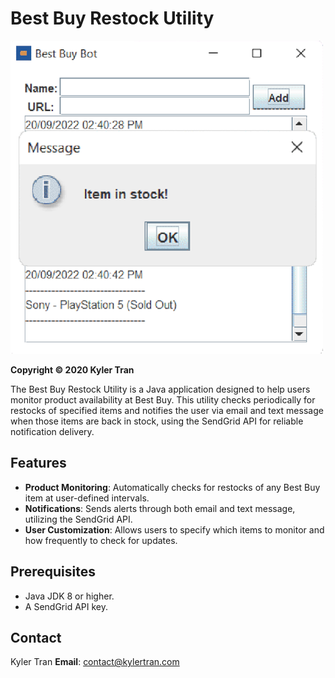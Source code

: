 # Best Buy Restock Utility
![Bot Preview](preview.png)

**Copyright &copy; 2020 Kyler Tran**

The Best Buy Restock Utility is a Java application designed to help users monitor product availability at Best Buy. This utility checks periodically for restocks of specified items and notifies the user via email and text message when those items are back in stock, using the SendGrid API for reliable notification delivery.

## Features

- **Product Monitoring**: Automatically checks for restocks of any Best Buy item at user-defined intervals.
- **Notifications**: Sends alerts through both email and text message, utilizing the SendGrid API.
- **User Customization**: Allows users to specify which items to monitor and how frequently to check for updates.

## Prerequisites

- Java JDK 8 or higher.
- A SendGrid API key.

## Contact
Kyler Tran
**Email**: [contact@kylertran.com](mailto:contact@kylertran.com)
